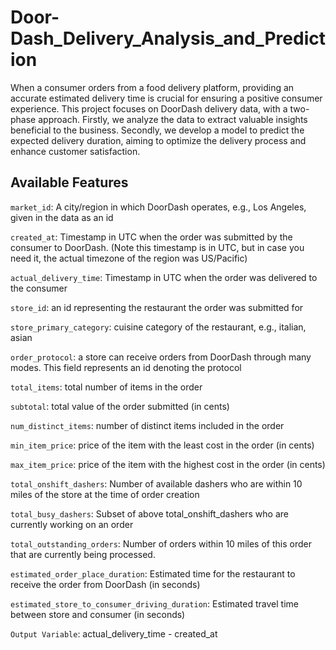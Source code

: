 # Door-Dash_Delivery_Analysis_and_Prediction
When a consumer orders from a food delivery platform, providing an accurate estimated delivery time is crucial for ensuring a positive consumer experience. This project focuses on DoorDash delivery data, with a two-phase approach. Firstly, we analyze the data to extract valuable insights beneficial to the business. Secondly, we develop a model to predict the expected delivery duration, aiming to optimize the delivery process and enhance customer satisfaction.
## Available Features
`market_id`: A city/region in which DoorDash operates, e.g., Los Angeles, given in the data as an id

 `created_at`: Timestamp in UTC when the order was submitted by the consumer
to DoorDash. (Note this timestamp is in UTC, but in case you need
it, the actual timezone of the region was US/Pacific)

 `actual_delivery_time`: Timestamp in UTC when the order was delivered to the consumer

 `store_id`: an id representing the restaurant the order was submitted for

 `store_primary_category`: cuisine category of the restaurant, e.g., italian, asian

 `order_protocol`:  a store can receive orders from DoorDash through many modes.
This field represents an id denoting the protocol

`total_items`: total number of items in the order

 `subtotal`: total value of the order submitted (in cents)

 `num_distinct_items`:  number of distinct items included in the order

`min_item_price`:  price of the item with the least cost in the order (in cents)

`max_item_price`: price of the item with the highest cost in the order (in cents)

 `total_onshift_dashers`:  Number of available dashers who are within 10 miles of the store
at the time of order creation

`total_busy_dashers`: Subset of above total_onshift_dashers who are currently working
on an order

 `total_outstanding_orders`:  Number of orders within 10 miles of this order that are currently
being processed.

`estimated_order_place_duration`: Estimated time for the restaurant to receive the order from
DoorDash (in seconds)

`estimated_store_to_consumer_driving_duration`: Estimated travel time between store and consumer (in seconds)

`Output Variable`: actual_delivery_time - created_at
